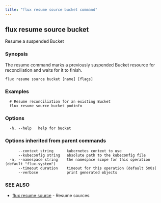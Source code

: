 ```yaml
---
title: "flux resume source bucket command"
---
```

## flux resume source bucket

Resume a suspended Bucket

### Synopsis

The resume command marks a previously suspended Bucket resource for reconciliation and waits for it to finish.

```
flux resume source bucket [name] [flags]
```

### Examples

```
  # Resume reconciliation for an existing Bucket
  flux resume source bucket podinfo

```

### Options

```
  -h, --help   help for bucket
```

### Options inherited from parent commands

```
      --context string      kubernetes context to use
      --kubeconfig string   absolute path to the kubeconfig file
  -n, --namespace string    the namespace scope for this operation (default "flux-system")
      --timeout duration    timeout for this operation (default 5m0s)
      --verbose             print generated objects
```

### SEE ALSO

* [flux resume source](/cmd/flux_resume_source/)	 - Resume sources

